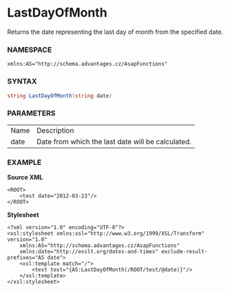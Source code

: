 # LastDayOfMonth

Returns the date representing the last day of month from the specified date.

### NAMESPACE

`xmlns:AS="http://schema.advantages.cz/AsapFunctions"`

### SYNTAX

``` csharp
string LastDayOfMonth(string date)
```

### PARAMETERS

|      |                                                   |
|------|---------------------------------------------------|
| Name | Description                                       |
| date | Date from which the last date will be calculated. |

### EXAMPLE

**Source XML**

``` html/xml
<ROOT>
    <test date="2012-03-23"/>
</ROOT>
```

**Stylesheet**

``` html/xml
<?xml version="1.0" encoding="UTF-8"?>
<xsl:stylesheet xmlns:xsl="http://www.w3.org/1999/XSL/Transform" version="1.0"
    xmlns:AS="http://schema.advantages.cz/AsapFunctions"
    xmlns:date="http://exslt.org/dates-and-times" exclude-result-prefixes="AS date">
    <xsl:template match="/">
        <test test="{AS:LastDayOfMonth(/ROOT/test/@date)}"/>
    </xsl:template>
</xsl:stylesheet>
```
